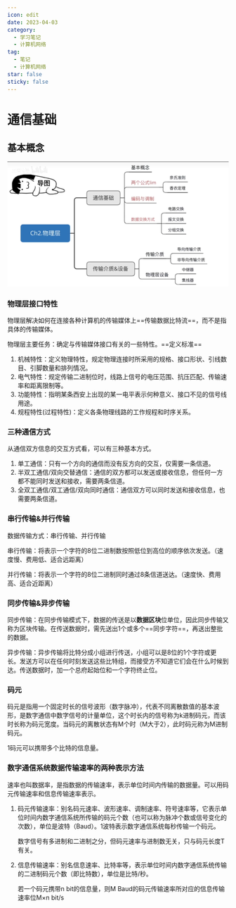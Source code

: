 ```yaml
---
icon: edit
date: 2023-04-03
category:
  - 学习笔记
  - 计算机网络
tag:
  - 笔记
  - 计算机网络
star: false
sticky: false
---
```


# 通信基础

## 基本概念

<!-- more -->
![1](./assets/1.png)

### 物理层接口特性

物理层解决如何在连接各种计算机的传输媒体上==传输数据比特流==，而不是指具体的传输媒体。

物理层主要任务：确定与传输媒体接口有关的一些特性。==定义标准==

1. 机械特性：定义物理特性，规定物理连接时所采用的规格、接口形状、引线数目、引脚数量和排列情况。
2. 电气特性：规定传输二进制位时，线路上信号的电压范围、抗压匹配、传输速率和距离限制等。
3. 功能特性：指明某条西安上出现的某一电平表示何种意义、接口不见的信号线用途。
4. 规程特性(过程特性)：定义各条物理线路的工作规程和时序关系。

### 三种通信方式

从通信双方信息的交互方式看，可以有三种基本方式。

1. 单工通信：只有一个方向的通信而没有反方向的交互，仅需要一条信道。
2. 半双工通信/双向交替通信：通信的双方都可以发送或接收信息，但任何一方都不能同时发送和接收，需要两条信道。
3. 全双工通信/双工通信/双向同时通信：通信双方可以同时发送和接收信息，也需要两条信道。

### 串行传输&并行传输

数据传输方式：串行传输、并行传输

串行传输：将表示一个字符的8位二进制数按照低位到高位的顺序依次发送。（速度慢、费用低、适合远距离）

并行传输：将表示一个字符的8位二进制同时通过8条信道送达。（速度快、费用高、适合近距离）

### 同步传输&异步传输

同步传输：在同步传输模式下，数据的传送是以**数据区块**位单位，因此同步传输又称为区块传输。在传送数据时，需先送出1个或多个==同步字符==，再送出整批的数据。

异步传输：异步传输将比特分成小组进行传送，小组可以是8位的1个字符或更长。发送方可以在任何时刻发送这些比特组，而接受方不知道它们会在什么时候到达。传送数据时，加一个总府起始位和一个字符终止位。

### 码元

码元是指用一个固定时长的信号波形（数字脉冲），代表不同离散数值的基本波形，是数字通信中数字信号的计量单位，这个时长内的信号称为k进制码元，而该时长称为码元宽度。当码元的离散状态有M个时（M大于2），此时码元称为M进制码元。

1码元可以携带多个比特的信息量。

### 数字通信系统数据传输速率的两种表示方法

速率也叫数据率，是指数据的传输速率，表示单位时间内传输的数据量。可以用码元传输速率和信息传输速率表示。

1. 码元传输速率：别名码元速率、波形速率、调制速率、符号速率等，它表示单位时间内数字通信系统所传输的码元个数（也可以称为脉冲个数或信号变化的次数），单位是波特（Baud）。1波特表示数字通信系统每秒传输一个码元。

   数字信号有多进制和二进制之分，但码元速率与进制数无关，只与码元长度T有关。

2. 信息传输速率：别名信息速率、比特率等，表示单位时间内数字通信系统传输的二进制码元个数（即比特数），单位是比特/秒。

   若一个码元携带n bit的信息量，则M Baud的码元传输速率所对应的信息传输速率位M×n bit/s

